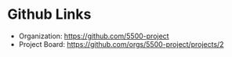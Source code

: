 # Github Links

* Organization: https://github.com/5500-project
* Project Board: https://github.com/orgs/5500-project/projects/2